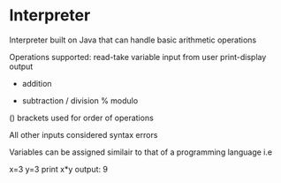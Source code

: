 # Interpreter

Interpreter built on Java that can handle basic arithmetic operations

Operations supported:
read-take variable input from user
print-display output

+ addition
- subtraction
/ division
% modulo

() brackets used for order of operations

All other inputs considered syntax errors

Variables can be assigned similair to that of a programming language
i.e

x=3
y=3
print x*y
output: 9

